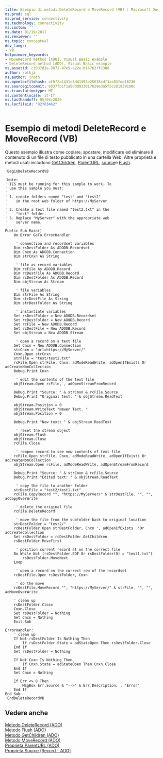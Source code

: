 ```yaml
---
title: Esempio di metodi DeleteRecord e MoveRecord (VB) | Microsoft Docs
ms.prod: sql
ms.prod_service: connectivity
ms.technology: connectivity
ms.custom: ''
ms.date: 01/19/2017
ms.reviewer: ''
ms.topic: conceptual
dev_langs:
- VB
helpviewer_keywords:
- MoveRecord method [ADO], Visual Basic example
- DeleteRecord method [ADO], Visual Basic example
ms.assetid: c3937d1e-9872-47e5-a22e-b147637f2388
author: rothja
ms.author: jroth
ms.openlocfilehash: af8f2a1431c8d41393e25638edf1ac83fee16236
ms.sourcegitcommit: 6037fb1f1a5ddd933017029eda5f5c281939100c
ms.translationtype: MT
ms.contentlocale: it-IT
ms.lasthandoff: 05/04/2020
ms.locfileid: "82763462"
---
```

# <a name="deleterecord-and-moverecord-methods-example-vb"></a>Esempio di metodi DeleteRecord e MoveRecord (VB)
Questo esempio illustra come copiare, spostare, modificare ed eliminare il contenuto di un file di testo pubblicato in una cartella Web. Altre proprietà e metodi usati includono [GetChildren](../../../ado/reference/ado-api/getchildren-method-ado.md), [ParentURL](../../../ado/reference/ado-api/parenturl-property-ado.md), [source](../../../ado/reference/ado-api/source-property-ado-record.md)e [Flush](../../../ado/reference/ado-api/flush-method-ado.md).  
  
```  
'BeginDeleteRecordVB  
  
'Note:  
' IIS must be running for this sample to work. To  
' use this sample you must:  
'  
' 1. create folders named "test" and "test2"  
'    in the root web folder of https://MyServer  
'  
' 2. Create a text file named "test2.txt" in the  
'    "test" folder.  
' 3. Replace "MyServer" with the appropriate web  
'    server name.  
  
Public Sub Main()  
    On Error GoTo ErrorHandler  
  
     ' connection and recordset variables  
    Dim rsDestFolder As ADODB.Recordset  
    Dim Cnxn As ADODB.Connection  
    Dim strCnxn As String  
  
     ' file as record variables  
    Dim rcFile As ADODB.Record  
    Dim rcDestFile As ADODB.Record  
    Dim rcDestFolder As ADODB.Record  
    Dim objStream As Stream  
  
     ' file variables  
    Dim strFile As String  
    Dim strDestFile As String  
    Dim strDestFolder As String  
  
     ' instantiate variables  
    Set rsDestFolder = New ADODB.Recordset  
    Set rcDestFolder = New ADODB.Record  
    Set rcFile = New ADODB.Record  
    Set rcDestFile = New ADODB.Record  
    Set objStream = New ADODB.Stream  
  
     ' open a record on a text file  
    Set Cnxn = New ADODB.Connection  
    strCnxn = "url=https://MyServer/"  
    Cnxn.Open strCnxn  
    strFile = "test/test2.txt"  
    rcFile.Open strFile, Cnxn, adModeReadWrite, adOpenIfExists Or adCreateNonCollection  
    Debug.Print Cnxn  
  
     ' edit the contents of the text file  
    objStream.Open rcFile, , adOpenStreamFromRecord  
  
    Debug.Print "Source: " & strCnxn & rcFile.Source  
    Debug.Print "Original text: " & objStream.ReadText  
  
    objStream.Position = 0  
    objStream.WriteText "Newer Text. "  
    objStream.Position = 0  
  
    Debug.Print "New text: " & objStream.ReadText  
  
     ' reset the stream object  
    objStream.Flush  
    objStream.Close  
    rcFile.Close  
  
     ' reopen record to see new contents of text file  
    rcFile.Open strFile, Cnxn, adModeReadWrite, adOpenIfExists Or adCreateNonCollection  
    objStream.Open rcFile, adModeReadWrite, adOpenStreamFromRecord  
  
    Debug.Print "Source: " & strCnxn & rcFile.Source  
    Debug.Print "Edited text: " & objStream.ReadText  
  
     ' copy the file to another folder  
    strDestFile = "test2/test1.txt"  
    rcFile.CopyRecord "", "https://MyServer/" & strDestFile, "", "", adCopyOverWrite  
  
     ' delete the original file  
    rcFile.DeleteRecord  
  
     ' move the file from the subfolder back to original location  
    strDestFolder = "test2/"  
    rcDestFolder.Open strDestFolder, Cnxn ', adOpenIfExists  'Or adCreateCollection  
    Set rsDestFolder = rcDestFolder.GetChildren  
    rsDestFolder.MoveFirst  
  
     ' position current record at on the correct file  
    Do While Not (rsDestFolder.EOF Or rsDestFolder(0) = "test1.txt")  
        rsDestFolder.MoveNext  
    Loop  
  
     ' open a record on the correct row of the recordset  
    rcDestFile.Open rsDestFolder, Cnxn  
  
     ' do the move  
    rcDestFile.MoveRecord "", "https://MyServer/" & strFile, "", "", adMoveOverWrite  
  
    ' clean up  
    rsDestFolder.Close  
    Cnxn.Close  
    Set rsDestFolder = Nothing  
    Set Cnxn = Nothing  
    Exit Sub  
  
ErrorHandler:  
    ' clean up  
    If Not rsDestFolder Is Nothing Then  
        If rsDestFolder.State = adStateOpen Then rsDestFolder.Close  
    End If  
    Set rsDestFolder = Nothing  
  
    If Not Cnxn Is Nothing Then  
        If Cnxn.State = adStateOpen Then Cnxn.Close  
    End If  
    Set Cnxn = Nothing  
  
    If Err <> 0 Then  
        MsgBox Err.Source & "-->" & Err.Description, , "Error"  
    End If  
End Sub  
'EndDeleteRecordVB  
```  
  
## <a name="see-also"></a>Vedere anche  
 [Metodo DeleteRecord (ADO)](../../../ado/reference/ado-api/deleterecord-method-ado.md)   
 [Metodo Flush (ADO)](../../../ado/reference/ado-api/flush-method-ado.md)   
 [Metodo GetChildren (ADO)](../../../ado/reference/ado-api/getchildren-method-ado.md)   
 [Metodo MoveRecord (ADO)](../../../ado/reference/ado-api/moverecord-method-ado.md)   
 [Proprietà ParentURL (ADO)](../../../ado/reference/ado-api/parenturl-property-ado.md)   
 [Proprietà Source (Record - ADO)](../../../ado/reference/ado-api/source-property-ado-record.md)
